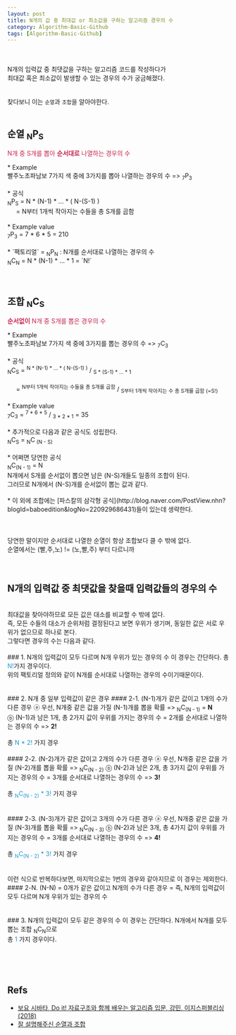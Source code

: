 ```yaml
---
layout: post
title: N개의 값 중 최대값 or 최소값을 구하는 알고리즘 경우의 수
category: Algorithm-Basic-Github
tags: [Algorithm-Basic-Github]
---
```

<br><br>
N개의 입력값 중 최댓값을 구하는 알고리즘 코드를 작성하다가<br>
최대값 혹은 최소값이 발생할 수 있는 경우의 수가 궁금해졌다.<br>
<br>
<br>
찾다보니 이는 `순열`과 `조합`을 알아야한다.<br>
<br>
<h2> 순열 <sub>N</sub>P<sub>S</sub> </h2>
 <p style="color: #c7254e;">N개 중 S개를 뽑아 <strong>순서대로</strong> 나열하는 경우의 수</p>
  * Example <br>
    빨주노초파남보 7가지 색 중에 3가지를 뽑아 나열하는 경우의 수 => <sub>7</sub>P<sub>3</sub>
<br>
<br>
 * 공식<br>
<sub>N</sub>P<sub>S</sub> = N * (N-1) * ... * ( N-(S-1) )
 <br>
&nbsp;&nbsp;&nbsp;&nbsp;&nbsp;= N부터 1개씩 작아지는 수들을 총 S개를 곱함
<br>
<br>
 * Example value <br>
    <sub>7</sub>P<sub>3</sub> = 7 * 6 * 5 = 210
    <br>
    <br>
 * `팩토리얼`  = <sub>N</sub>P<sub>N</sub> : N개를 순서대로 나열하는 경우의 수<br>
    <sub>N</sub>C<sub>N</sub>  =  N * (N-1) * ... * 1 = `N!`
<br>
<br>
<br> 


<h2>조합 <sub>N</sub>C<sub>S</sub> </h2>
 <p style="color: #c7254e;"><strong>순서없이</strong> N개 중 S개를 뽑은 경우의 수</p>
  * Example <br>
    빨주노초파남보 7가지 색 중에 3가지를 뽑는 경우의 수 => <sub>7</sub>C<sub>3</sub>
<br>
<br>
 * 공식<br>
<sub>N</sub>C<sub>S</sub> = <sup>N * (N-1) * ... * ( N-(S-1) )</sup> / <sub>S * (S-1) * ... * 1</sub> 
 <br><br>
&nbsp;&nbsp;&nbsp;&nbsp;&nbsp;= <sup>N부터 1개씩 작아지는 수들을 총 S개를 곱함</sup>  /  <sub>S부터 1개씩 작아지는 수 총 S개를 곱함 (=S!)</sub>
<br>
<br>
 * Example value <br>
    <sub>7</sub>C<sub>3</sub> = <sup>7 * 6 * 5</sup>  /  <sub>3 * 2 * 1</sub> = 35
    <br>
    <br>
 * 추가적으로 다음과 같은 공식도 성립한다.<br>
    <sub>N</sub>C<sub>S</sub> = <sub>N</sub>C<sub> (N - S)</sub> <br>
 <br>
 * 어쩌면 당연한 공식<br>   
    <sub>N</sub>C<sub>(N - 1)</sub> = N
 <br>
 N개에서 S개를 순서없이 뽑으면 남은 (N-S)개들도 일종의 조합이 된다.<br> 
 그러므로 N개에서 (N-S)개를 순서없이 뽑는 값과 같다.<br>
 <br/>* 이 외에 조합에는 [파스칼의 삼각형 공식](http://blog.naver.com/PostView.nhn?blogId=baboedition&logNo=220929686431)들이 있는데 생략한다.<br>
<br> 
<br/> 
<br/> 
당연한 말이지만 순서대로 나열한 순열이 항상 조합보다 클 수 밖에 없다.<br>
순열에서는 (빨,주,노) != (노,빨,주) 부터 다르니까 <br>
<br/> 
<br/> 

## N개의 입력값 중 최댓값을 찾을때 입력값들의 경우의 수
<br/>
최대값을 찾아야하므로 모든 값은 대소를 비교할 수 밖에 없다.<br>
즉, 모든 수들의 대소가 순위처럼 결정된다고 보면 우위가 생기며, 동일한 값은 서로 우위가 없으므로 하나로 본다.<br/>
그렇다면 경우의 수는 다음과 같다.<br/>

<br/>
### 1. N개의 입력값이 모두 다르며 N개 우위가 있는 경우의 수
이 경우는 간단하다. 총 <span style="color:#2098d1;">N!</span>가지 경우이다.<br/>
위의 팩토리얼 정의와 같이 N개를 순서대로 나열하는 경우의 수이기때문이다. <br>
<br/>
<br/>
### 2. N개 중 일부 입력값이 같은 경우
#### 2-1. (N-1)개가 같은 값이고 1개의 수가 다른 경우
 ⓐ 우선,  N개중 같은 값을 가질 (N-1)개를 뽑을 확률 =>  <sub>N</sub>C<sub>(N - 1)</sub> = <b>N</b><br>
 ⓑ (N-1)과 남은 1개, 총 2가지 값이 우위를 가지는 경우의 수 = 2개를 순서대로 나열하는 경우의 수 => <b>2!</b><br><br>
총 <span style="color:#2098d1"> N * 2! </span> 가지 경우
<br>
<br>
#### 2-2. (N-2)개가 같은 값이고 2개의 수가 다른 경우
 ⓐ 우선,  N개중 같은 값을 가질 (N-2)개를 뽑을 확률 =>  <sub>N</sub>C<sub>(N - 2)</sub>
 ⓑ (N-2)과 남은 2개, 총 3가지 값이 우위를 가지는 경우의 수 = 3개를 순서대로 나열하는 경우의 수 => <b>3!</b><br><br>
총 <span style="color:#2098d1"><sub>N</sub>C<sub>(N - 2)</sub> * 3!</span> 가지 경우
<br>
<br>
<br>
#### 2-3. (N-3)개가 같은 값이고 3개의 수가 다른 경우
 ⓐ 우선,  N개중 같은 값을 가질 (N-3)개를 뽑을 확률 =>  <sub>N</sub>C<sub>(N - 3)</sub>
 ⓑ (N-2)과 남은 3개, 총 4가지 값이 우위를 가지는 경우의 수 = 3개를 순서대로 나열하는 경우의 수 => <b>4!</b><br><br>
총 <span style="color:#2098d1"><sub>N</sub>C<sub>(N - 2)</sub> * 3!</span> 가지 경우
<br>
<br>
<br>
이런 식으로 반복하다보면, 마지막으로는 1번의 경우와 같아지므로 이 경우는 제외한다.<br>
#### 2-N. (N-N) = 0개가 같은 값이고 N개의 수가 다른 경우 = 즉, N개의 입력값이 모두 다르며 N개 우위가 있는 경우의 수
<br>
<br>
<br>
### 3. N개의 입력값이 모두 같은 경우의 수
이 경우는 간단하다. N개에서 N개를 모두 뽑는 조합 <sub>N</sub>C<sub>N</sub>으로 <br>
총 <span style="color:#2098d1">1</span> 가지 경우이다.<br/>









<br/><br/><br/>


## Refs

* [보요 시바타, Do it! 자료구조와 함께 배우는 알고리즘 입문, 강민,  이지스퍼블리싱(2018)](https://book.naver.com/bookdb/book_detail.nhn?bid=13560672)
* [잘 설명해주신 순열과 조합](http://blog.naver.com/PostView.nhn?blogId=baboedition&logNo=220929686431)

